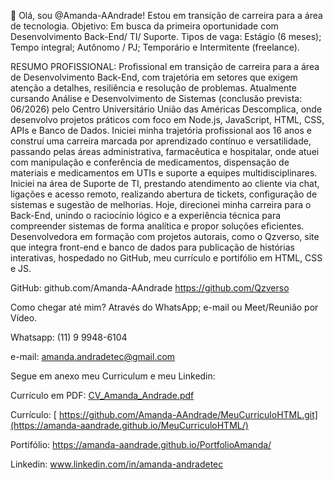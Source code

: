 👋 Olá, sou @Amanda-AAndrade!
Estou em transição de carreira para a área de tecnologia.
Objetivo: 
Em busca da primeira oportunidade com Desenvolvimento Back-End/ TI/ Suporte. 
Tipos de vaga: Estágio (6 meses); Tempo integral; Autônomo / PJ; Temporário e Intermitente (freelance).

RESUMO PROFISSIONAL:
Profissional em transição de carreira para a área de Desenvolvimento Back-End, com trajetória em setores que exigem atenção a detalhes, resiliência e resolução de problemas.
Atualmente cursando Análise e Desenvolvimento de Sistemas (conclusão prevista: 06/2026) pelo Centro Universitário União das Américas Descomplica, onde desenvolvo projetos práticos com foco em Node.js, JavaScript, HTML, CSS, APIs e Banco de Dados.
Iniciei minha trajetória profissional aos 16 anos e construí uma carreira marcada por aprendizado contínuo e versatilidade, passando pelas áreas administrativa, farmacêutica e hospitalar, onde atuei com manipulação e conferência de medicamentos, dispensação de materiais e medicamentos em UTIs e suporte a equipes multidisciplinares.
Iniciei na área de Suporte de TI, prestando atendimento ao cliente via chat, ligações e acesso remoto, realizando abertura de tickets, configuração de sistemas e sugestão de melhorias.
Hoje, direcionei minha carreira para o Back-End, unindo o raciocínio lógico e a experiência técnica para compreender sistemas de forma analítica e propor soluções eficientes. Desenvolvedora em formação com projetos autorais, como o Qzverso, site que integra front-end e banco de dados para publicação de histórias interativas, hospedado no GitHub, meu currículo e portifólio em HTML, CSS e JS.

GitHub: 
github.com/Amanda-AAndrade
https://github.com/Qzverso

Como chegar até mim? 
Através do WhatsApp; e-mail ou Meet/Reunião por Vídeo.

Whatsapp: (11) 9 9948-6104 

e-mail: amanda.andradetec@gmail.com 

Segue em anexo meu Curriculum e meu Linkedin:

Currículo em PDF: [CV_Amanda_Andrade.pdf](https://github.com/user-attachments/files/23245485/CV_Amanda_Andrade.pdf)

Currículo: [ https://github.com/Amanda-AAndrade/MeuCurriculoHTML.git](https://amanda-aandrade.github.io/MeuCurriculoHTML/)

Portifólio: [https://amanda-aandrade.github.io/PortfolioAmanda/  ](https://amanda-aandrade.github.io/PortfolioAmanda/)

Linkedin: www.linkedin.com/in/amanda-andradetec
